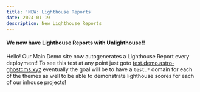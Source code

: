 ```yaml
---
title: 'NEW: Lighthouse Reports'
date: 2024-01-19
description: New Lighthouse Reports
---
```


#### We now have Lighthouse Reports with Unlighthouse!!

Hello!  Our Main Demo site now autogenerates a Lighthouse Report every deployment!  To see this test at any point just goto [test.demo.astro-ghostcms.xyz](https://test.demo.astro-ghostcms.xyz) eventually the goal will be to have a `test.*` domain for each of the themes as well to be able to demonstrate lighthouse scores for each of our inhouse projects!